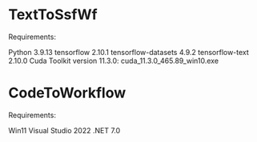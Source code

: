 # TextToSsfWf

Requirements:

Python 3.9.13
tensorflow 2.10.1
tensorflow-datasets 4.9.2
tensorflow-text 2.10.0
Cuda Toolkit version 11.3.0: cuda_11.3.0_465.89_win10.exe





# CodeToWorkflow

Requirements:

Win11
Visual Studio 2022
.NET 7.0

